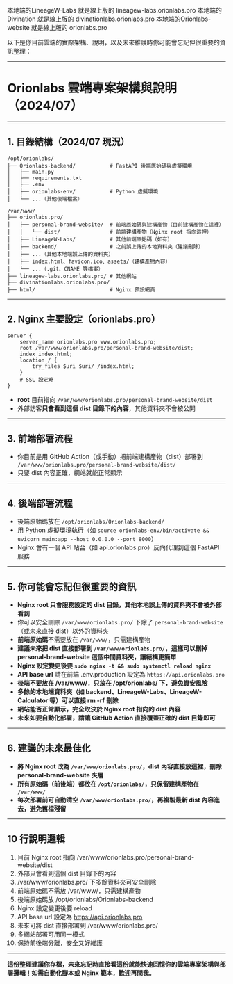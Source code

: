 本地端的LineageW-Labs 就是線上版的  lineagew-labs.orionlabs.pro
本地端的Divination 就是線上版的 divinationlabs.orionlabs.pro
本地端的Orionlabs-website 就是線上版的 orionlabs.pro

以下是你目前雲端的實際架構、說明，以及未來維護時你可能會忘記但很重要的資訊整理：

---

# Orionlabs 雲端專案架構與說明（2024/07）

---

## 1. 目錄結構（2024/07 現況）

```
/opt/orionlabs/
├── Orionlabs-backend/           # FastAPI 後端原始碼與虛擬環境
│   ├── main.py
│   ├── requirements.txt
│   ├── .env
│   ├── orionlabs-env/           # Python 虛擬環境
│   └── ...（其他後端檔案）

/var/www/
├── orionlabs.pro/
│   ├── personal-brand-website/  # 前端原始碼與建構產物（目前建構產物在這裡）
│   │   └── dist/                # 前端建構產物（Nginx root 指向這裡）
│   ├── LineageW-Labs/           # 其他前端原始碼（如有）
│   ├── backend/                 # 之前誤上傳的本地資料夾（建議刪除）
│   ├── ...（其他本地端誤上傳的資料夾）
│   ├── index.html、favicon.ico、assets/（建構產物內容）
│   └── ...（.git、CNAME 等檔案）
├── lineagew-labs.orionlabs.pro/ # 其他網站
├── divinationlabs.orionlabs.pro/
├── html/                        # Nginx 預設網頁
```

---

## 2. Nginx 主要設定（orionlabs.pro）

```nginx
server {
    server_name orionlabs.pro www.orionlabs.pro;
    root /var/www/orionlabs.pro/personal-brand-website/dist;
    index index.html;
    location / {
        try_files $uri $uri/ /index.html;
    }
    # SSL 設定略
}
```
- **root** 目前指向 `/var/www/orionlabs.pro/personal-brand-website/dist`
- 外部訪客**只會看到這個 dist 目錄下的內容**，其他資料夾不會被公開

---

## 3. 前端部署流程

- 你目前是用 GitHub Action（或手動）把前端建構產物（dist）部署到 `/var/www/orionlabs.pro/personal-brand-website/dist/`
- 只要 dist 內容正確，網站就能正常顯示

---

## 4. 後端部署流程

- 後端原始碼放在 `/opt/orionlabs/Orionlabs-backend/`
- 用 Python 虛擬環境執行（如 `source orionlabs-env/bin/activate && uvicorn main:app --host 0.0.0.0 --port 8000`）
- Nginx 會有一個 API 站台（如 api.orionlabs.pro）反向代理到這個 FastAPI 服務

---

## 5. 你可能會忘記但很重要的資訊

- **Nginx root 只會服務設定的 dist 目錄，其他本地誤上傳的資料夾不會被外部看到**
- 你可以安全刪除 `/var/www/orionlabs.pro/` 下除了 `personal-brand-website`（或未來直接 dist）以外的資料夾
- **前端原始碼**不需要放在 `/var/www/`，只需建構產物
- **建議未來把 dist 直接部署到 `/var/www/orionlabs.pro/`，這樣可以刪掉 personal-brand-website 這個中間資料夾，讓結構更簡單**
- **Nginx 設定變更後要 `sudo nginx -t && sudo systemctl reload nginx`**
- **API base url** 請在前端 .env.production 設定為 `https://api.orionlabs.pro`
- **後端不要放在 /var/www/，只放在 /opt/orionlabs/ 下，避免資安風險**
- **多餘的本地端資料夾（如 backend、LineageW-Labs、LineageW-Calculator 等）可以直接 rm -rf 刪除**
- **網站能否正常顯示，完全取決於 Nginx root 指向的 dist 內容**
- **未來如要自動化部署，請讓 GitHub Action 直接覆蓋正確的 dist 目錄即可**

---

## 6. 建議的未來最佳化

- **將 Nginx root 改為 `/var/www/orionlabs.pro/`，dist 內容直接放這裡，刪除 personal-brand-website 夾層**
- **所有原始碼（前後端）都放在 `/opt/orionlabs/`，只保留建構產物在 `/var/www/`**
- **每次部署前可自動清空 `/var/www/orionlabs.pro/`，再複製最新 dist 內容進去，避免舊檔殘留**

---

## 10 行說明邏輯

1. 目前 Nginx root 指向 /var/www/orionlabs.pro/personal-brand-website/dist
2. 外部只會看到這個 dist 目錄下的內容
3. /var/www/orionlabs.pro/ 下多餘資料夾可安全刪除
4. 前端原始碼不需放 /var/www/，只需建構產物
5. 後端原始碼放 /opt/orionlabs/Orionlabs-backend
6. Nginx 設定變更後要 reload
7. API base url 設定為 https://api.orionlabs.pro
8. 未來可將 dist 直接部署到 /var/www/orionlabs.pro/
9. 多網站部署可用同一模式
10. 保持前後端分離，安全又好維護

---

**這份整理建議你存檔，未來忘記時直接看這份就能快速回憶你的雲端專案架構與部署邏輯！如需自動化腳本或 Nginx 範本，歡迎再問我。**